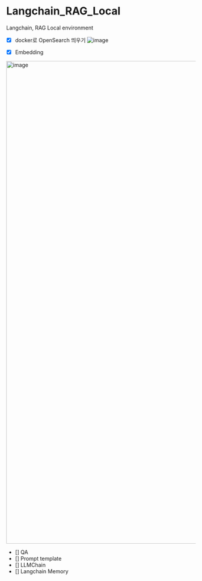 # Langchain_RAG_Local
Langchain, RAG Local environment 

- [x] docker로 OpenSearch 띄우기
![image](https://github.com/user-attachments/assets/1a11555c-7168-4a74-93af-f9041b3760c0)


- [x] Embedding
<img width="1284" alt="image" src="https://github.com/user-attachments/assets/b076fbe2-4d07-4976-8d0f-49c15a6286dd">

- [] QA
- [] Prompt template
- [] LLMChain
- [] Langchain Memory
